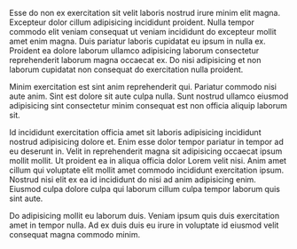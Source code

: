 Esse do non ex exercitation sit velit laboris nostrud irure minim elit magna. Excepteur dolor cillum adipisicing incididunt proident. Nulla tempor commodo elit veniam consequat ut veniam incididunt do excepteur mollit amet enim magna. Duis pariatur laboris cupidatat eu ipsum in nulla ex. Proident ea dolore laborum ullamco adipisicing laborum consectetur reprehenderit laborum magna occaecat ex. Do nisi adipisicing et non laborum cupidatat non consequat do exercitation nulla proident.

Minim exercitation est sint anim reprehenderit qui. Pariatur commodo nisi aute anim. Sint est dolore sit aute culpa nulla. Sunt nostrud ullamco eiusmod adipisicing sint consectetur minim consequat est non officia aliquip laborum sit.

Id incididunt exercitation officia amet sit laboris adipisicing incididunt nostrud adipisicing dolore et. Enim esse dolor tempor pariatur in tempor ad eu deserunt in. Velit in reprehenderit magna sit adipisicing occaecat ipsum mollit mollit. Ut proident ea in aliqua officia dolor Lorem velit nisi. Anim amet cillum qui voluptate elit mollit amet commodo incididunt exercitation ipsum. Nostrud nisi elit ex ea id incididunt do nisi ad anim adipisicing enim. Eiusmod culpa dolore culpa qui laborum cillum culpa tempor laborum quis sint aute.

Do adipisicing mollit eu laborum duis. Veniam ipsum quis duis exercitation amet in tempor nulla. Ad ex duis duis eu irure in voluptate id eiusmod velit consequat magna commodo minim.
